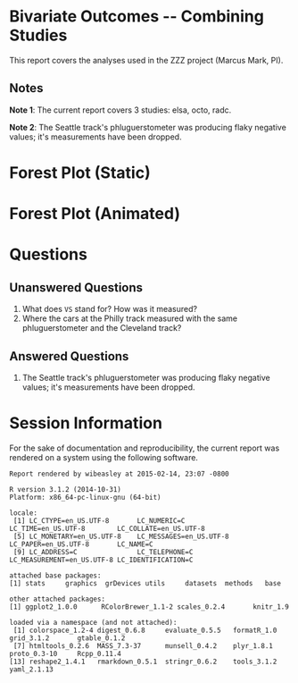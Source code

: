 # Bivariate Outcomes -- Combining Studies


This report covers the analyses used in the ZZZ project (Marcus Mark, PI).

<!--  Set the working directory to the repository's base directory; this assumes the report is nested inside of two directories.-->


<!-- Set the report-wide options, and point to the external code file. -->


<!-- Load the sources.  Suppress the output when loading sources. --> 


<!-- Load 'sourced' R files.  Suppress the output when loading packages. --> 


<!-- Load any Global functions and variables declared in the R file.  Suppress the output. --> 


<!-- Declare any global functions specific to a Rmd output.  Suppress the output. --> 


<!-- Load the datasets.   -->


<!-- Tweak the datasets.   -->


<!-- Calculate the forest results (but don't plot yet).   -->


## Notes

**Note 1**: The current report covers 3 studies: elsa, octo, radc.

**Note 2**: The Seattle track's phluguerstometer was producing flaky negative values; it's measurements have been dropped.

# Forest Plot (Static)


# Forest Plot (Animated)



# Questions
## Unanswered Questions
 1. What does `VS` stand for?  How was it measured?
 1. Where the cars at the Philly track measured with the same phluguerstometer and the Cleveland track?
 
## Answered Questions
 1. The Seattle track's phluguerstometer was producing flaky negative values; it's measurements have been dropped.

# Session Information
For the sake of documentation and reproducibility, the current report was rendered on a system using the following software.


```
Report rendered by wibeasley at 2015-02-14, 23:07 -0800
```

```
R version 3.1.2 (2014-10-31)
Platform: x86_64-pc-linux-gnu (64-bit)

locale:
 [1] LC_CTYPE=en_US.UTF-8       LC_NUMERIC=C               LC_TIME=en_US.UTF-8        LC_COLLATE=en_US.UTF-8    
 [5] LC_MONETARY=en_US.UTF-8    LC_MESSAGES=en_US.UTF-8    LC_PAPER=en_US.UTF-8       LC_NAME=C                 
 [9] LC_ADDRESS=C               LC_TELEPHONE=C             LC_MEASUREMENT=en_US.UTF-8 LC_IDENTIFICATION=C       

attached base packages:
[1] stats     graphics  grDevices utils     datasets  methods   base     

other attached packages:
[1] ggplot2_1.0.0      RColorBrewer_1.1-2 scales_0.2.4       knitr_1.9         

loaded via a namespace (and not attached):
 [1] colorspace_1.2-4 digest_0.6.8     evaluate_0.5.5   formatR_1.0      grid_3.1.2       gtable_0.1.2    
 [7] htmltools_0.2.6  MASS_7.3-37      munsell_0.4.2    plyr_1.8.1       proto_0.3-10     Rcpp_0.11.4     
[13] reshape2_1.4.1   rmarkdown_0.5.1  stringr_0.6.2    tools_3.1.2      yaml_2.1.13     
```
